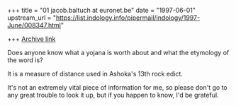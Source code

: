 +++
title = "01 jacob.baltuch at euronet.be"
date = "1997-06-01"
upstream_url = "https://list.indology.info/pipermail/indology/1997-June/008347.html"

+++
[Archive link](https://list.indology.info/pipermail/indology/1997-June/008347.html)

Does anyone know what a yojana is worth about
and what the etymology of the word is?

It is a measure of distance used in Ashoka's 13th
rock edict.

It's not an extremely vital piece of information
for me, so please don't go to any great trouble
to look it up, but if you happen to know, I'd be
grateful.








